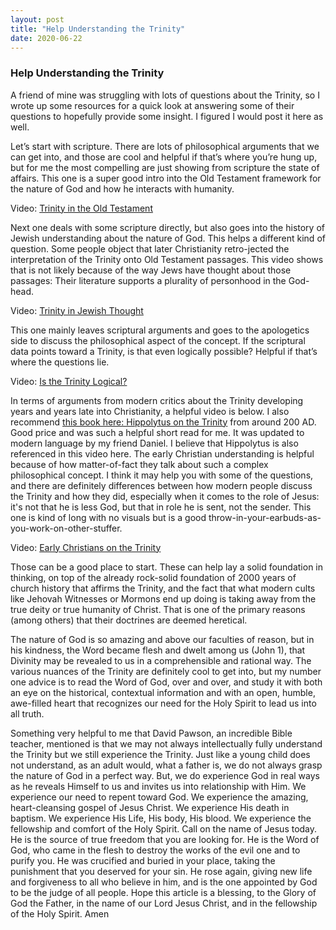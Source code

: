 ```yaml
---
layout: post
title: "Help Understanding the Trinity"
date: 2020-06-22
---
```


### Help Understanding the Trinity

A friend of mine was struggling with lots of questions about the Trinity, so I wrote up some resources for a quick look at answering some of their questions to hopefully provide some insight. I figured I would post it here as well.   

Let’s start with scripture. There are lots of philosophical arguments that we can get into, and those are cool and helpful if that’s where you’re hung up, but for me the most compelling are just showing from scripture the state of affairs. This one is a super good intro into the Old Testament framework for the nature of God and how he interacts with humanity.    

Video: [Trinity in the Old Testament](https://youtu.be/BNt5NKSse0Y)    

Next one deals with some scripture directly, but also goes into the history of Jewish understanding about the nature of God. This helps a different kind of question. Some people object that later Christianity retro-jected the interpretation of the Trinity onto Old Testament passages. This video shows that is not likely because of the way Jews have thought about those passages: Their literature supports a plurality of personhood in the God-head.

Video: [Trinity in Jewish Thought](https://youtu.be/d-aVQ8MELeg)    

This one mainly leaves scriptural  arguments and goes to the apologetics side to discuss the philosophical aspect of the concept. If the scriptural data points toward a Trinity, is that even logically possible? Helpful if that’s where the questions lie.

Video: [Is the Trinity Logical?](https://youtu.be/0G2S5ziDcO0)    

In terms of arguments from modern critics about the Trinity developing years and years late into Christianity, a helpful video is below. I also recommend [this book here: Hippolytus on the Trinity](https://www.amazon.com/Hippolytus-Trinity-Daniel-Robison/dp/1507710518/ref=sr_1_1?dchild=1&keywords=hippolytus+on+the+trinity&qid=1593365124&sr=8-1) from around 200 AD. Good price and was such a helpful short read for me. It was updated to modern language by my friend Daniel. I believe that Hippolytus is also referenced in this video here. The early Christian understanding is helpful because of how matter-of-fact they talk about such a complex philosophical concept. I think it may help you with some of the questions, and there are definitely differences between how modern people discuss the Trinity and how they did, especially when it comes to the role of Jesus: it's not that he is less God, but that in role he is sent, not the sender. This one is kind of long with no visuals but is a good throw-in-your-earbuds-as-you-work-on-other-stuffer.

Video: [Early Christians on the Trinity](https://www.youtube.com/watch?v=UpPmXUEK3F8)    

Those can be a good place to start. These can help lay a solid foundation in thinking, on top of the already rock-solid foundation of 2000 years of church history that affirms the Trinity, and the fact that what modern cults like Jehovah Witnesses or Mormons end up doing is taking away from the true deity or true humanity of Christ. That is one of the primary reasons (among others) that their doctrines are deemed heretical.    

The nature of God is so amazing and above our faculties of reason, but in his kindness, the Word became flesh and dwelt among us (John 1), that Divinity may be revealed to us in a comprehensible and rational way. The various nuances of the Trinity are definitely cool to get into, but my number one advice is to read the Word of God, over and over, and study it with both an eye on the historical, contextual information and with an open, humble, awe-filled heart that recognizes our need for the Holy Spirit to lead us into all truth.    

Something very helpful to me that David Pawson, an incredible Bible teacher, mentioned is that we may not always intellectually fully understand the Trinity but we still experience the Trinity. Just like a young child does not understand, as an adult would, what a father is, we do not always grasp the nature of God in a perfect way. But, we do experience God in real ways as he reveals Himself to us and invites us into relationship with Him. We experience our need to repent toward God. We experience the amazing, heart-cleansing gospel of Jesus Christ. We experience His death in baptism. We experience His Life, His body, His blood. We experience the fellowship and comfort of the Holy Spirit. Call on the name of Jesus today. He is the source of true freedom that you are looking for. He is the Word of God, who came in the flesh to destroy the works of the evil one and to purify you. He was crucified and buried in your place, taking the punishment that you deserved for your sin. He rose again, giving new life and forgiveness to all who believe in him, and is the one appointed by God to be the judge of all people. Hope this article is a blessing, to the Glory of God the Father, in the name of our Lord Jesus Christ, and in the fellowship of the Holy Spirit. Amen
